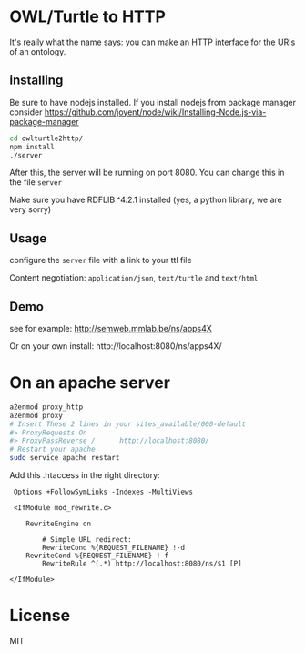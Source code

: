 # OWL/Turtle to HTTP

It's really what the name says: you can make an HTTP interface for the URIs of an ontology.

## installing

Be sure to have nodejs installed.
If you install nodejs from package manager consider https://github.com/joyent/node/wiki/Installing-Node.js-via-package-manager

```bash
cd owlturtle2http/
npm install
./server
```

After this, the server will be running on port 8080. You can change this in the file `server`

Make sure you have RDFLIB ^4.2.1 installed (yes, a python library, we are very sorry)

## Usage

configure the `server` file with a link to your ttl file

Content negotiation: `application/json`, `text/turtle` and `text/html`

## Demo

see for example: http://semweb.mmlab.be/ns/apps4X

Or on your own install: http://localhost:8080/ns/apps4X/

# On an apache server

```bash
a2enmod proxy_http
a2enmod proxy
# Insert These 2 lines in your sites_available/000-default 
#> ProxyRequests On
#> ProxyPassReverse /      http://localhost:8080/
# Restart your apache
sudo service apache restart

```

Add this .htaccess in the right directory:
```htaccess
 Options +FollowSymLinks -Indexes -MultiViews
    
 <IfModule mod_rewrite.c>
        
 	RewriteEngine on
        
        # Simple URL redirect:
        RewriteCond %{REQUEST_FILENAME} !-d
	RewriteCond %{REQUEST_FILENAME} !-f
        RewriteRule ^(.*) http://localhost:8080/ns/$1 [P]

</IfModule>
```

# License

MIT
